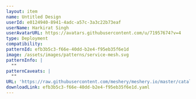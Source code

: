 ```yaml
---
layout: item
name: Untitled Design
userId: e0124940-8941-4adc-a57c-3a3c22b73eaf
userName: Harkirat Singh
userAvatarURL: https://avatars.githubusercontent.com/u/71957674?v=4
type: Deployment
compatibility: 
patternId: efb3b5c3-f66e-40dd-b2e4-f95eb35f6e1d
image: /assets/images/patterns/service-mesh.svg
patternInfo: |
  ""
patternCaveats: |
  ""
URL: 'https://raw.githubusercontent.com/meshery/meshery.io/master/catalog/efb3b5c3-f66e-40dd-b2e4-f95eb35f6e1d.yaml'
downloadLink: efb3b5c3-f66e-40dd-b2e4-f95eb35f6e1d.yaml
---
```

